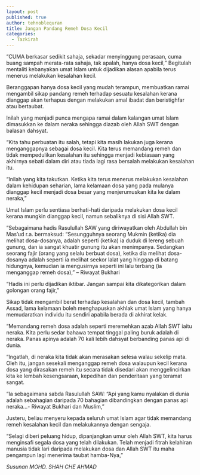 ```yaml
---
layout: post
published: true
author: tehnoblequran
title: Jangan Pandang Remeh Dosa Kecil
categories:
  - Tazkirah
---
```

“CUMA berkasar sedikit sahaja, sekadar menyinggung perasaan, cuma buang sampah merata-rata sahaja, tak apalah, hanya dosa kecil,” Begitulah mentaliti kebanyakan umat Islam untuk dijadikan alasan apabila terus menerus melakukan kesalahan kecil.

Beranggapan hanya dosa kecil yang mudah terampun, membuatkan ramai mengambil sikap pandang remeh terhadap sesuatu kesalahan kerana dianggap akan terhapus dengan melakukan amal ibadat dan beristighfar atau bertaubat.

Inilah yang menjadi punca mengapa ramai dalam kalangan umat Islam dimasukkan ke dalam neraka sehingga diazab oleh Allah SWT dengan balasan dahsyat.

“Kita tahu perbuatan itu salah, tetapi kita masih lakukan juga kerana menganggapnya sebagai dosa kecil. Kita terus memandang remeh dan tidak mempedulikan kesalahan itu sehingga menjadi kebiasaan yang akhirnya sebati dalam diri atau tiada lagi rasa bersalah melakukan kesalahan itu.

“Inilah yang kita takutkan. Ketika kita terus menerus melakukan kesalahan dalam kehidupan seharian, lama kelamaan dosa yang pada mulanya dianggap kecil menjadi dosa besar yang menjerumuskan kita ke dalam neraka,”

Umat Islam perlu sentiasa berhati-hati daripada melakukan dosa kecil kerana mungkin dianggap kecil, namun sebaliknya di sisi Allah SWT.

“Sebagaimana hadis Rasulullah SAW yang diriwayatkan oleh Abdullah bin Mas’ud r.a. bermaksud: “Sesungguhnya seorang Mukmin (ketika) dia melihat dosa-dosanya, adalah seperti (ketika) ia duduk di lereng sebuah gunung, dan ia sangat khuatir gunung itu akan menimpanya. Sedangkan seorang fajir (orang yang selalu berbuat dosa), ketika dia melihat dosa-dosanya adalah seperti ia melihat seekor lalat yang hinggap di batang hidungnya, kemudian ia mengusirnya seperti ini lalu terbang (ia menganggap remeh dosa),” – Riwayat Bukhari

“Hadis ini perlu dijadikan iktibar. Jangan sampai kita dikategorikan dalam golongan orang fajir,”

Sikap tidak mengambil berat terhadap kesalahan dan dosa kecil, tambah Assad, lama kelamaan boleh menghapuskan akhlak umat Islam yang hanya memudaratkan individu itu sendiri apabila berada di akhirat kelak.

“Memandang remeh dosa adalah seperti meremehkan azab Allah SWT iaitu neraka. Kita perlu sedar bahawa tempat tinggal paling buruk adalah di neraka. Panas apinya adalah 70 kali lebih dahsyat berbanding panas api di dunia.

“Ingatlah, di neraka kita tidak akan merasakan selesa walau sekelip mata. Oleh itu, jangan sesekali menganggap remeh dosa walaupun kecil kerana dosa yang dirasakan remeh itu secara tidak disedari akan menggelincirkan kita ke lembah kesengsaraan, kepedihan dan penderitaan yang teramat sangat.

“Ia sebagaimana sabda Rasulullah SAW: “Api yang kamu nyalakan di dunia adalah sebahagian daripada 70 bahagian dibandingkan dengan panas api neraka…- Riwayat Bukhari dan Muslim,”

Justeru, beliau menyeru kepada seluruh umat Islam agar tidak memandang remeh kesalahan kecil dan melakukannya dengan sengaja.

“Selagi diberi peluang hidup, dipanjangkan umur oleh Allah SWT, kita harus menginsafi segala dosa yang telah dilakukan. Telah menjadi fitrah kelahiran manusia tidak lari daripada melakukan dosa dan Allah SWT itu maha pengampun lagi menerima taubat hamba-Nya,”

_Susunan MOHD. SHAH CHE AHMAD_